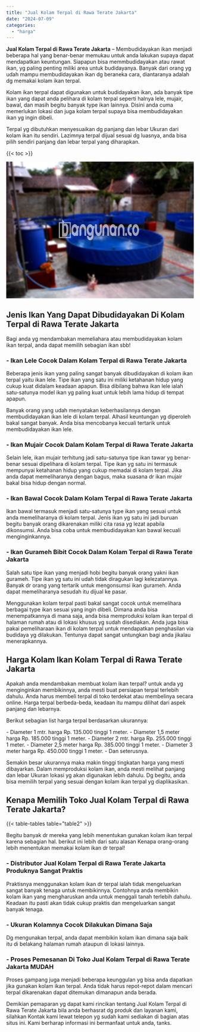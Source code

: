 ```yaml
---
title: "Jual Kolam Terpal di Rawa Terate Jakarta"
date: "2024-07-09"
categories: 
  - "harga"
---
```


**Jual Kolam Terpal di Rawa Terate Jakarta** – Membudidayakan ikan menjadi beberapa hal yang benar-benar memukau untuk anda lakukan supaya dapat mendapatkan keuntungan. Siapapun bisa memmbudidayakan atau rawat ikan, yg paling penting miliki area untuk budidayanya. Banyak dari orang yg udah mampu membudidayakan ikan dg beraneka cara, diantaranya adalah dg memakai kolam ikan terpal.

Kolam ikan terpal dapat digunakan untuk budidayakan ikan, ada banyak tipe ikan yang dapat anda pelihara di kolam terpal seperti halnya lele, mujair, bawal, dan masih begitu banyak type ikan lainnya. Disini anda cuma memerlukan lokasi dan juga kolam terpal supaya bisa membudidayakan ikan yg ingin dibeli.

Terpal yg dibutuhkan menyesuaikan dg panjang dan lebar Ukuran dari kolam ikan itu sendiri. Lazimnya terpal dijual sesuai dg luasnya, anda bisa pilih sendiri panjang dan lebar terpal yang diharapkan.

{{< toc >}}

![Jual Kolam Terpal di Rawa Terate Jakarta](/images/jual-kolam-terpal-32.png)

## Jenis Ikan Yang Dapat Dibudidayakan Di Kolam Terpal di Rawa Terate Jakarta

Bagi anda yg mendambakan memeliahara atau membudidayakan kolam ikan terpal, anda dapat memilih sebagian ikan sbb!

### \- Ikan Lele Cocok Dalam Kolam Terpal di Rawa Terate Jakarta

Beberapa jenis ikan yang paling sangat banyak dibudidayakan di kolam ikan terpal yaitu ikan lele. Tipe ikan yang satu ini miliki ketahanan hidup yang cukup kuat didalam keadaan apapun. Bisa dibilang bahwa ikan lele ialah satu-satunya model ikan yg paling kuat untuk lebih lama hidup di tempat apapun.

Banyak orang yang udah menyatakan keberhasilannya dengan membudidayakan ikan lele di kolam terpal. Alhasil keuntungan yg diperoleh bakal sangat banyak. Anda bisa mencobanya kecuali tertarik untuk membudidayakan ikan lele.

### \- Ikan Mujair Cocok Dalam Kolam Terpal di Rawa Terate Jakarta

Selain lele, ikan mujair terhitung jadi satu-satunya tipe ikan tawar yg benar-benar sesuai dipelihara di kolam terpal. Tipe ikan yg satu ini termasuk mempunyai ketahanan hidup yang cukup memadai di kolam terpal. Jika anda dapat memeliharanya dengan bagus, maka suasana dr ikan mujair bakal bisa hidup dengan normal.

### \- Ikan Bawal Cocok Dalam Kolam Terpal di Rawa Terate Jakarta

Ikan bawal termasuk menjadi satu-satunya type ikan yang sesuai untuk anda memeliharanya di kolam terpal. Jenis ikan yg satu ini jadi buruan begitu banyak orang dikarenakan miliki cita rasa yg lezat apabila dikonsumsi. Anda bisa coba untuk membudidayakan kan bawal kecuali menginginkannya.

### \- Ikan Gurameh Bibit Cocok Dalam Kolam Terpal di Rawa Terate Jakarta

Salah satu tipe ikan yang menjadi hobi begitu banyak orang yakni ikan gurameh. Tipe ikan yg satu ini udah tidak diragukan lagi kelezatannya. Banyak dr orang yang tertarik untuk mengonsumsi ikan gurameh. Anda dapat memeliharanya sesudah itu dijual ke pasar.

Menggunakan kolam terpal pasti bakal sangat cocok untuk memelihara berbagai type ikan sesuai yang ingin dibeli. Dimana anda bisa menempatkannya di mana saja, anda bisa memproduksi kolam ikan terpal di halaman rumah atau di lokasi khusus yg sudah disediakan. Anda juga bisa pakai pemeliharaan ikan di kolam terpal untuk mendapatkan penghasilan via budidaya yg dilakukan. Tentunya dapat sangat untungkan bagi anda jikalau menerapkannya.

## Harga Kolam Ikan Kolam Terpal di Rawa Terate Jakarta

Apakah anda mendambakan membuat kolam ikan terpal? untuk anda yg menginginkan membikinnya, anda mesti buat persiapan terpal terlebih dahulu. Anda harus membeli terpal di toko terdekat atau membelinya secara online. Harga terpal berbeda-beda, keadaan itu mampu dilihat dari aspek panjang dan lebarnya.

Berikut sebagian list harga terpal berdasarkan ukurannya:

\- Diameter 1 mtr. harga Rp. 135.000 tinggi 1 meter. - Diameter 1,5 meter harga Rp. 185.000 tinggi 1 meter. - Diameter 2 mtr. harga Rp. 255.000 tinggi 1 meter. - Diameter 2,5 meter harga Rp. 385.000 tinggi 1 meter. - Diameter 3 meter harga Rp. 450.000 tinggi 1 meter. - Dan seterusnya.

Semakin besar ukurannya maka makin tinggi tingkatan harga yang mesti dibayarkan. Dalam memproduksi kolam ikan, anda mesti melihat panjang dan lebar Ukuran lokasi yg akan digunakan lebih dahulu. Dg begitu, anda bisa memilih terpal yang sesuai dengan kolam ikan terpal yg diaplikasikan.

## Kenapa Memilih Toko Jual Kolam Terpal di Rawa Terate Jakarta?

{{< table-tables table="table2" >}}

Begitu banyak dr mereka yang lebih menentukan gunakan kolam ikan terpal karena sebagian hal. berikut ini lebih dari satu alasan Kenapa orang-orang lebih menentukan memakai kolam ikan dr terpal!

### \- Distributor Jual Kolam Terpal di Rawa Terate Jakarta Produknya Sangat Praktis

Praktisnya menggunakan kolam ikan dr terpal ialah tidak mengeluarkan sangat banyak tenaga untuk membikinnya. Contohnya anda membikin kolam ikan yang mengharuskan anda untuk menggali tanah terlebih dahulu. Keadaan itu pasti akan tidak cukup praktis dan mengeluarkan sangat banyak tenaga.

### \- Ukuran Kolamnya Cocok Dilakukan Dimana Saja

Dg mengunakan terpal, anda dapat membikin kolam ikan dimana saja baik itu di belakang halaman rumah ataupun di lokasi lainnya.

### \- Proses Pemesanan Di Toko Jual Kolam Terpal di Rawa Terate Jakarta MUDAH

Proses gampang juga menjadi beberapa keunggulan yg bisa anda dapatkan jika gunakan kolam ikan terpal. Anda tidak harus repot-repot dalam mencari terpal dikarenakan dapat ditemukan dimanapun anda berada.

Demikian pemaparan yg dapat kami rincikan tentang Jual Kolam Terpal di Rawa Terate Jakarta bila anda berhasrat dg produk dan layanan kami, silahkan Kontak kami lewat telepon yg sudah kami sediakan di bagian atas situs ini. Kami berharap informasi ini bermanfaat untuk anda, tanks.
